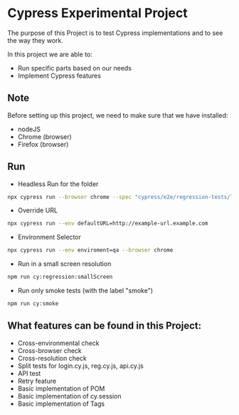 # Cypress Experimental Project

The purpose of this Project is to test Cypress implementations and to see the way they work.

In this project we are able to:
- Run specific parts based on our needs
- Implement Cypress features

## Note
Before setting up this project, we need to make sure that we have installed:
- nodeJS
- Chrome (browser)
- Firefox (browser)


## Run
- Headless Run for the folder
```sh
npx cypress run --browser chrome --spec "cypress/e2e/regression-tests/login-area/accounts/*.cy.js"
```
- Override URL
```sh
npx cypress run --env defaultURL=http://example-url.example.com
```
- Environment Selector
```sh
npx cypress run --env enviroment=qa --browser chrome
```
- Run in a small screen resolution
```sh
npm run cy:regression:smallScreen
```
- Run only smoke tests (with the label "smoke")
```sh
npm run cy:smoke
```

## What features can be found in this Project:
- Cross-environmental check
- Cross-browser check
- Cross-resolution check
- Split tests for login.cy.js, reg.cy.js, api.cy.js
- API test
- Retry feature
- Basic implementation of POM
- Basic implementation of cy.session
- Basic implementation of Tags
